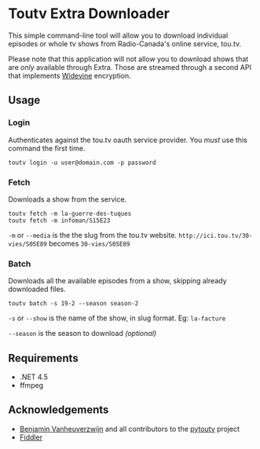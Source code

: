 # Toutv Extra Downloader
This simple command-line tool will allow you to download individual episodes or whole tv shows from Radio-Canada's online service, tou.tv.

Please note that this application will not allow you to download shows that are *only* available through Extra. Those are streamed through a second API that implements [Widevine](http://www.widevine.com/) encryption.

## Usage
### Login


Authenticates against the tou.tv oauth service provider. You *must* use this command the first time.

	toutv login -u user@domain.com -p password

### Fetch
Downloads a show from the service. 

	toutv fetch -m la-guerre-des-tuques
	toutv fetch -m infoman/S15E23

`-m` or `--media` is the the slug from the tou.tv website. `http://ici.tou.tv/30-vies/S05E89` becomes `30-vies/S05E89`

### Batch
Downloads all the available episodes from a show, skipping already downloaded files.

	toutv batch -s 19-2 --season season-2

`-s` or `--show` is the name of the show, in slug format. Eg: `la-facture`

`--season` is the season to download *(optional)*

## Requirements
* .NET 4.5
* ffmpeg

## Acknowledgements
* [Benjamin Vanheuverzwijn](https://github.com/bvanheu/) and all contributors to the [pytoutv](https://github.com/bvanheu/pytoutv) project
* [Fiddler](http://www.telerik.com/fiddler)
